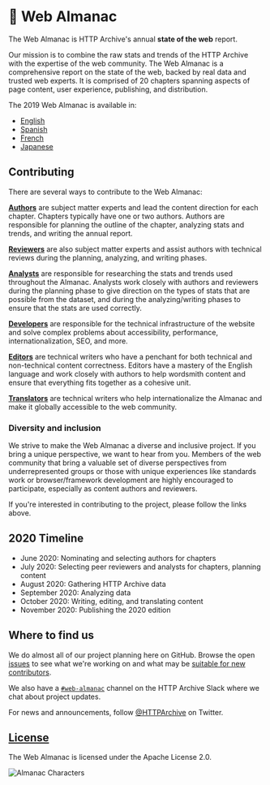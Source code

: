# 📕 Web Almanac

The Web Almanac is HTTP Archive's annual **state of the web** report.

Our mission is to combine the raw stats and trends of the HTTP Archive with the expertise of the web community. The Web Almanac is a comprehensive report on the state of the web, backed by real data and trusted web experts. It is comprised of 20 chapters spanning aspects of page content, user experience, publishing, and distribution.

The 2019 Web Almanac is available in:
- [English](https://almanac.httparchive.org/en/2019/)
- [Spanish](https://almanac.httparchive.org/es/2019/)
- [French](https://almanac.httparchive.org/fr/2019/)
- [Japanese](https://almanac.httparchive.org/ja/2019/)

## Contributing

There are several ways to contribute to the Web Almanac:

**[Authors](https://github.com/HTTPArchive/almanac.httparchive.org/wiki/Authors'-Guide)** are subject matter experts and lead the content direction for each chapter. Chapters typically have one or two authors. Authors are responsible for planning the outline of the chapter, analyzing stats and trends, and writing the annual report.

**[Reviewers](https://github.com/HTTPArchive/almanac.httparchive.org/wiki/Reviewers'-Guide)** are also subject matter experts and assist authors with technical reviews during the planning, analyzing, and writing phases.

**[Analysts](https://github.com/HTTPArchive/almanac.httparchive.org/wiki/Analysts'-Guide)** are responsible for researching the stats and trends used throughout the Almanac. Analysts work closely with authors and reviewers during the planning phase to give direction on the types of stats that are possible from the dataset, and during the analyzing/writing phases to ensure that the stats are used correctly.

**[Developers](https://github.com/HTTPArchive/almanac.httparchive.org/wiki/Developers'-Guide)** are responsible for the technical infrastructure of the website and solve complex problems about accessibility, performance, internationalization, SEO, and more.

**[Editors](https://github.com/HTTPArchive/almanac.httparchive.org/wiki/Editors'-Guide)** are technical writers who have a penchant for both technical and non-technical content correctness. Editors have a mastery of the English language and work closely with authors to help wordsmith content and ensure that everything fits together as a cohesive unit.

**[Translators](https://github.com/HTTPArchive/almanac.httparchive.org/wiki/Translators'-Guide)** are technical writers who help internationalize the Almanac and make it globally accessible to the web community.

### Diversity and inclusion

We strive to make the Web Almanac a diverse and inclusive project. If you bring a unique perspective, we want to hear from you. Members of the web community that bring a valuable set of diverse perspectives from underrepresented groups or those with unique experiences like standards work or browser/framework development are highly encouraged to participate, especially as content authors and reviewers.

If you're interested in contributing to the project, please follow the links above.

## 2020 Timeline

- June 2020: Nominating and selecting authors for chapters
- July 2020: Selecting peer reviewers and analysts for chapters, planning content
- August 2020: Gathering HTTP Archive data
- September 2020: Analyzing data
- October 2020: Writing, editing, and translating content
- November 2020: Publishing the 2020 edition

## Where to find us

We do almost all of our project planning here on GitHub. Browse the open [issues](https://github.com/HTTPArchive/almanac.httparchive.org/issues) to see what we're working on and what may be [suitable for new contributors](https://github.com/HTTPArchive/almanac.httparchive.org/issues?q=is%3Aissue+is%3Aopen+label%3A%22good+first+issue%22).

We also have a [`#web-almanac`](https://join.slack.com/t/httparchive/shared_invite/zt-45sgwmnb-eDEatOhqssqNAKxxOSLAaA) channel on the HTTP Archive Slack where we chat about project updates.

For news and announcements, follow [@HTTPArchive](https://twitter.com/HTTPArchive) on Twitter.

## [License](https://github.com/HTTPArchive/almanac.httparchive.org/blob/main/LICENSE)

The Web Almanac is licensed under the Apache License 2.0.

![Almanac Characters](https://almanac.httparchive.org/static/images/methodology-characters.png)
